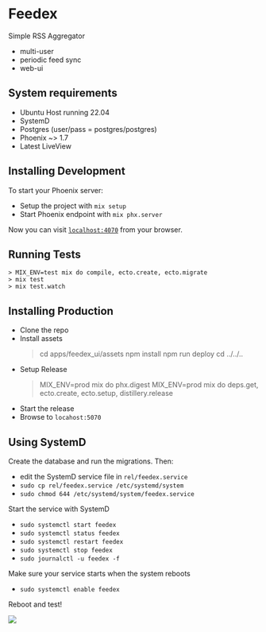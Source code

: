 # Feedex

Simple RSS Aggregator

- multi-user
- periodic feed sync
- web-ui

## System requirements

- Ubuntu Host running 22.04
- SystemD
- Postgres (user/pass = postgres/postgres)
- Phoenix ~> 1.7
- Latest LiveView

## Installing Development

To start your Phoenix server:

  * Setup the project with `mix setup`
  * Start Phoenix endpoint with `mix phx.server`

Now you can visit [`localhost:4070`](http://localhost:4070) from your browser.

## Running Tests

    > MIX_ENV=test mix do compile, ecto.create, ecto.migrate
    > mix test
    > mix test.watch

## Installing Production

- Clone the repo
- Install assets
    > cd apps/feedex_ui/assets
    > npm install
    > npm run deploy
    > cd ../../..
- Setup Release
    > MIX_ENV=prod mix do phx.digest
    > MIX_ENV=prod mix do deps.get, ecto.create, ecto.setup, distillery.release
- Start the release
- Browse to `locahost:5070`

## Using SystemD

Create the database and run the migrations.  Then:

- edit the SystemD service file in `rel/feedex.service`
- `sudo cp rel/feedex.service /etc/systemd/system`
- `sudo chmod 644 /etc/systemd/system/feedex.service`

Start the service with SystemD

- `sudo systemctl start feedex`
- `sudo systemctl status feedex`
- `sudo systemctl restart feedex`
- `sudo systemctl stop feedex`
- `sudo journalctl -u feedex -f`

Make sure your service starts when the system reboots

- `sudo systemctl enable feedex`

Reboot and test!

![](https://badger.casmacc.net/png0/7162d8?path=NA)

